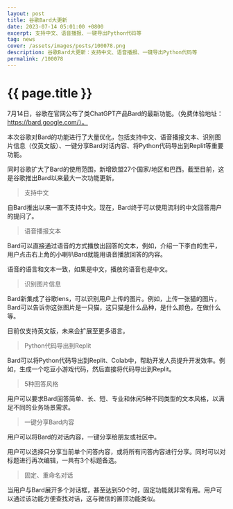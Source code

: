 ```yaml
---
layout: post
title: 谷歌Bard大更新
date: 2023-07-14 05:01:00 +0800
excerpt: 支持中文、语音播报、一键导出Python代码等
tag: news
cover: /assets/images/posts/100078.png
description: 谷歌Bard大更新：支持中文、语音播报、一键导出Python代码等
permalink: /100078
---
```



# {{ page.title }}



7月14日，谷歌在官网公布了类ChatGPT产品Bard的最新功能。（免费体验地址：https://bard.google.com/）。

本次谷歌对Bard的功能进行了大量优化，包括支持中文、语音播报文本、识别图片信息（仅英文版）、一键分享Bard对话内容、将Python代码导出到Replit等重要功能。

同时谷歌扩大了Bard的使用范围，新增欧盟27个国家/地区和巴西。截至目前，这是谷歌推出Bard以来最大一次功能更新。



> 支持中文

自Bard推出以来一直不支持中文。现在，Bard终于可以使用流利的中文回答用户的提问了。


> 语音播报文本

Bard可以直接通过语音的方式播放出回答的文本，例如，介绍一下李白的生平，用户点击右上角的小喇叭Bard就能用语音播放回答的内容。

语音的语言和文本一致，如果是中文，播放的语音也是中文。



> 识别图片信息

Bard新集成了谷歌lens，可以识别用户上传的图片。例如，上传一张猫的图片，Bard可以告诉你这张图片是一只猫，这只猫是什么品种，是什么颜色，在做什么等。



目前仅支持英文版，未来会扩展至更多语言。

> Python代码导出到Replit

Bard可以将Python代码导出到Replit、Colab中，帮助开发人员提升开发效率。例如，生成一个吃豆小游戏代码，然后直接将代码导出到Replit。



> 5种回答风格

用户可以要求Bard回答简单、长、短、专业和休闲5种不同类型的文本风格，以满足不同的业务场景需求。




> 一键分享Bard内容

用户可以将Bard的对话内容，一键分享给朋友或社区中。


用户可以选择只分享当前单个问答内容，或将所有问答内容进行分享。同时可以对标题进行再次编辑，一共有3个标题备选。



> 固定、重命名对话

当用户与Bard展开多个对话框，甚至达到50个时，固定功能就非常有用。用户可以通过该功能方便查找对话，这与微信的置顶功能类似。
